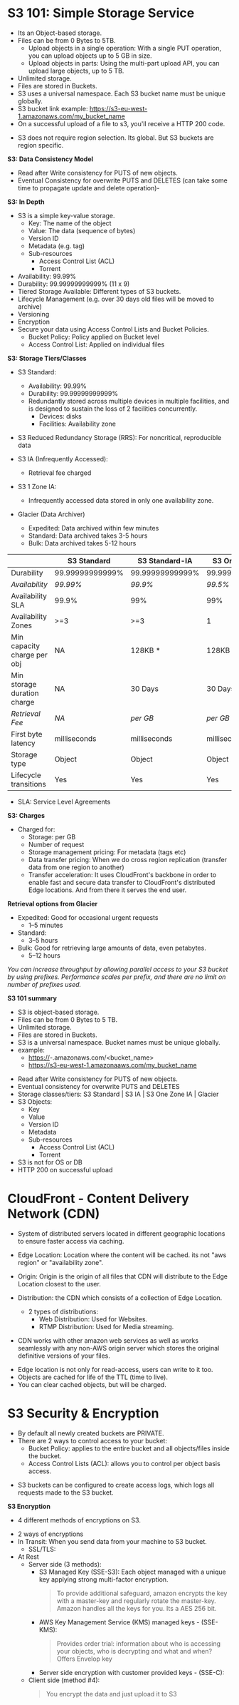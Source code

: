 # S3 101: Simple Storage Service #
- Its an Object-based storage.
- Files can be from 0 Bytes to 5TB.
    - Upload objects in a single operation: With a single PUT operation, you can upload objects up to 5 GB in size.
    - Upload objects in parts: Using the multi-part upload API, you can upload large objects, up to 5 TB.
- Unlimited storage.
- Files are stored in Buckets.
- S3 uses a universal namespace. Each S3 bucket name must be unique globally.
- S3 bucket link example: https://s3-eu-west-1.amazonaws.com/my_bucket_name
- On a successful upload of a file to s3, you'll receive a HTTP 200 code.
* S3 does not require region selection. Its global. But S3 buckets are region specific.

**S3: Data Consistency Model**
- Read after Write consistency for PUTS of new objects.
- Eventual Consistency for overwrite PUTS and DELETES (can take some time to propagate update and delete operation)-

**S3: In Depth**
- S3 is a simple key-value storage.
    - Key: The name of the object
    - Value: The data (sequence of bytes)
    - Version ID
    - Metadata (e.g. tag)
    - Sub-resources
        - Access Control List (ACL)
        - Torrent
- Availability: 99.99%
- Durability: 99.99999999999% (11 x 9)
- Tiered Storage Available: Different types of S3 buckets.
- Lifecycle Management (e.g. over 30 days old files will be moved to archive)
- Versioning
- Encryption
- Secure your data using Access Control Lists and Bucket Policies.
    - Bucket Policy: Policy applied on Bucket level
    - Access Control List: Applied on individual files

**S3: Storage Tiers/Classes**
- S3 Standard:
    - Availability: 99.99%
    - Durability: 99.99999999999%
    - Redundantly stored across multiple devices in multiple facilities, and is designed to sustain the loss of 2 facilities concurrently.
        * Devices: disks
        * Facilities: Availability zone
- S3 Reduced Redundancy Storage (RRS): For noncritical, reproducible data

- S3 IA (Infrequently Accessed):
    - Retrieval fee charged
- S3 1 Zone IA:
    - Infrequently accessed data stored in only one availability zone.
- Glacier (Data Archiver)
    - Expedited: Data archived within few minutes
    - Standard: Data archived takes 3-5 hours
    - Bulk: Data archived takes 5-12 hours

|                             | S3 Standard     | S3 Standard-IA  | S3 One Zone-IA  | Glacier         | RRS             |
| --------------------------- | --------------- | --------------- | --------------- | --------------- | --------------- |
| Durability                  | 99.99999999999% | 99.99999999999% | 99.99999999999% | 99.99999999999% | 99.99%          |
| _Availability_              | _99.99%_        | _99.9%_         | _99.5%_         | _NA_            | _99.99%_        |
| Availability SLA            | 99.9%           | 99%             | 99%             | NA              |                 |
| Availability Zones          | >=3             | >=3             | 1               | >=3             |                 |
| Min capacity charge per obj | NA              | 128KB *         | 128KB *         | NA              |                 |
| Min storage duration charge | NA              | 30 Days         | 30 Days         | 90 Days         |                 |
| _Retrieval Fee_             | _NA_            | _per GB_        | _per GB_        | _per GB **_     |                 |
| First byte latency          | milliseconds    | milliseconds    | milliseconds    | minutes / hours |                 |
| Storage type                | Object          | Object          | Object          | Object          |                 |
| Lifecycle transitions       | Yes             | Yes             | Yes             | Yes             |                 |

* SLA: Service Level Agreements

**S3: Charges**
- Charged for:
    - Storage: per GB
    - Number of request
    - Storage management pricing: For metadata (tags etc)
    - Data transfer pricing: When we do cross region replication (transfer data from one region to another)
    - Transfer acceleration: It uses CloudFront's backbone in order to enable fast and secure data transfer to CloudFront's distributed Edge locations. And from there it serves the end user.

**Retrieval options from Glacier**
- Expedited: Good for occasional urgent requests
    - 1–5 minutes
- Standard:
    - 3–5 hours
- Bulk: Good for retrieving large amounts of data, even petabytes.
    - 5–12 hours

_You can increase throughput by allowing parallel access to your S3 bucket by using prefixes. Performance scales per prefix, and there are no limit on number of prefixes used._

**S3 101 summary**
- S3 is object-based storage.
- Files can be from 0 Bytes to 5 TB.
- Unlimited storage.
- Files are stored in Buckets.
- S3 is a universal namespace. Bucket names must be unique globally.
- example:
    - <https://><s3>-<region>.amazonaws.com/<bucket_name>
    - https://s3-eu-west-1.amazonaaws.com/my_bucket_name

* Read after Write consistency for PUTS of new objects.
* Eventual consistency for overwrite PUTS and DELETES
* Storage classes/tiers: S3 Standard | S3 IA | S3 One Zone IA | Glacier
* S3 Objects:
    - Key
    - Value
    - Version ID
    - Metadata
    - Sub-resources
        - Access Control List (ACL)
        - Torrent
* S3 is not for OS or DB
* HTTP 200 on successful upload


# CloudFront - Content Delivery Network (CDN) #
- System of distributed servers located in different geographic locations to ensure faster access via caching.

- Edge Location: Location where the content will be cached. its not "aws region" or "availability zone".
- Origin: Origin is the origin of all files that CDN will distribute to the Edge Location closest to the user.
- Distribution: the CDN which consists of a collection of Edge Location.
    - 2 types of distributions:
        * Web Distribution: Used for Websites.
        * RTMP Distribution: Used for Media streaming.

* CDN works with other amazon web services as well as works seamlessly with any non-AWS origin server which stores the original definitive versions of your files.

- Edge location is not only for read-access, users can write to it too.
- Objects are cached for life of the TTL (time to live).
- You can clear cached objects, but will be charged.


# S3 Security & Encryption #
- By default all newly created buckets are PRIVATE.
- There are 2 ways to control access to your bucket:
    - Bucket Policy: applies to the entire bucket and all objects/files inside the bucket.
    - Access Control Lists (ACL): allows you to control per object basis access.

* S3 buckets can be configured to create access logs, which logs all requests made to the S3 bucket.

**S3 Encryption**
* 4 different methods of encryptions on S3.

- 2 ways of encryptions
- In Transit: When you send data from your machine to S3 bucket.
    - SSL/TLS:
- At Rest
    - Server side (3 methods):
        * S3 Managed Key (SSE-S3): Each object managed with a unique key applying strong multi-factor encryption.
            > To provide additional safeguard, amazon encrypts the key with a master-key and regularly rotate the master-key.
            > Amazon handles all the keys for you. Its a AES 256 bit.
        * AWS Key Management Service (KMS) managed keys - (SSE-KMS):
            > Provides order trial: information about who is accessing your objects, who is decrypting and what and when?
            > Offers Envelop key
        * Server side encryption with customer provided keys - (SSE-C):
    - Client side (method #4):
        > You encrypt the data and just upload it to S3
